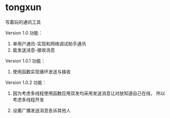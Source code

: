 # tongxun
写着玩的通讯工具

Version 1.0
功能：

1. 单用户通讯-实现和网络调试助手通讯
2. 能发送消息-接收消息 


Version 1.0.1
功能：

1. 使用函数实现循环发送与接收


Version 1.0.2
功能：

1. 因为考虑多线程使用函数应用双发均采用发送消息让对放知道自己在线，
    所以考虑多线程开发

2. 设置广播发送消息告诉其他人
 